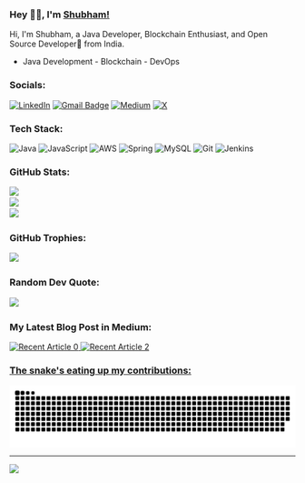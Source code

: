 ### Hey 👋🏽, I'm [Shubham!](https://Shubhh4.me) 

Hi, I'm Shubham, a Java Developer, Blockchain Enthusiast, and Open Source Developer🚀 from India.


- Java Development - Blockchain - DevOps
  

### Socials:
[![LinkedIn](https://img.shields.io/badge/LinkedIn-%230077B5.svg?logo=linkedin&logoColor=white)](https://linkedin.com/in/www.linkedin.com/in/shubham4p) [![Gmail Badge](https://img.shields.io/badge/-GMail-c14438?style=social&logo=Gmail&logoColor=red&link=mailto:sk192196@gmail.com)](mailto:sk192196@gmail.com)
 [![Medium](https://img.shields.io/badge/Medium-12100E?logo=medium&logoColor=white)](https://medium.com/@https://medium.com/@@sk192196) [![X](https://img.shields.io/badge/X-black.svg?logo=X&logoColor=white)](https://x.com/https://x.com/Shubhh4_) 
 

### Tech Stack:
![Java](https://img.shields.io/badge/java-%23ED8B00.svg?style=for-the-badge&logo=openjdk&logoColor=white) ![JavaScript](https://img.shields.io/badge/javascript-%23323330.svg?style=for-the-badge&logo=javascript&logoColor=%23F7DF1E) ![AWS](https://img.shields.io/badge/AWS-%23FF9900.svg?style=for-the-badge&logo=amazon-aws&logoColor=white) ![Spring](https://img.shields.io/badge/spring-%236DB33F.svg?style=for-the-badge&logo=spring&logoColor=white) ![MySQL](https://img.shields.io/badge/mysql-4479A1.svg?style=for-the-badge&logo=mysql&logoColor=white) ![Git](https://img.shields.io/badge/git-%23F05033.svg?style=for-the-badge&logo=git&logoColor=white) ![Jenkins](https://img.shields.io/badge/jenkins-%232C5263.svg?style=for-the-badge&logo=jenkins&logoColor=white)


### GitHub Stats:
![](https://github-readme-stats.vercel.app/api?username=Shubhh4&theme=dark&hide_border=false&include_all_commits=true&count_private=true)<br/>
![](https://github-readme-streak-stats.herokuapp.com/?user=Shubhh4&theme=dark&hide_border=false)<br/>
![](https://github-readme-stats.vercel.app/api/top-langs/?username=Shubhh4&theme=dark&hide_border=false&include_all_commits=true&count_private=true&layout=compact)


### GitHub Trophies:
![](https://github-profile-trophy.vercel.app/?username=Shubhh4&theme=radical&no-frame=false&no-bg=false&margin-w=4)


### Random Dev Quote:
![](https://quotes-github-readme.vercel.app/api?type=horizontal&theme=tokyonight)

<!--** Latest Tweet: **-->
<!--[![](https://gtce.itsvg.in/api?username=Shubhh4_)](https://github.com/Shubhh4/github-twitter-card-embed)-->

### My Latest Blog Post in Medium:
<a target="_blank" href="https://github-readme-medium-recent-article.vercel.app/medium/@sk192196/0"><img src="https://github-readme-medium-recent-article.vercel.app/medium/@sk192196/0" alt="Recent Article 0">
<a target="_blank" href="https://github-readme-medium-recent-article.vercel.app/medium/@sk192196/2"><img src="https://github-readme-medium-recent-article.vercel.app/medium/@sk192196/1" alt="Recent Article 2">

 </p>
 

### The snake's eating up my contributions:
<p align="center">
  <img  src="https://raw.githubusercontent.com/Elanza-48/Elanza-48/main/resources/img/github-contribution-grid-snake.svg"
    alt="example" align="center" />
    
</p>

---
[![](https://visitcount.itsvg.in/api?id=Shubhh4&icon=0&color=0)](https://visitcount.itsvg.in)

<!-- Proudly created with GPRM ( https://gprm.itsvg.in ) -->
